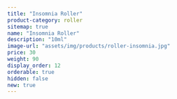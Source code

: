 ```yaml
---
title: "Insomnia Roller"
product-category: roller
sitemap: true
name: "Insomnia Roller"
description: "10ml"
image-url: "assets/img/products/roller-insomnia.jpg"
price: 30
weight: 90
display_order: 12
orderable: true
hidden: false
new: true
---
```


